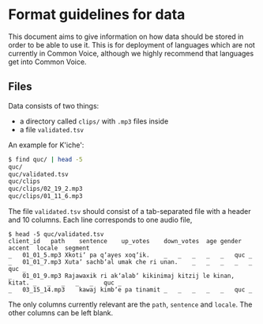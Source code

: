 # Format guidelines for data

This document aims to give information on how data should be stored in order
to be able to use it. This is for deployment of languages which are not currently
in Common Voice, although we highly recommend that languages get into Common Voice.

## Files

Data consists of two things:

- a directory called `clips/` with `.mp3` files inside
- a file `validated.tsv`

An example for K'iche':

```bash
$ find quc/ | head -5
quc/
quc/validated.tsv
quc/clips
quc/clips/02_19_2.mp3
quc/clips/01_11_6.mp3
```

The file `validated.tsv` should consist of a tab-separated file with a header and 10 columns.
Each line corresponds to one audio file,

```
$ head -5 quc/validated.tsv
client_id	path	sentence	up_votes	down_votes	age	gender	accent	locale	segment
_	01_01_5.mp3	Xkotiʼ pa qʼayes xoqʼik.	_	_	_	_	_	quc	_
_	01_01_7.mp3	Xutaʼ sachbʼal umak che ri unan.	_	_	_	_	_	quc	_
_	01_01_9.mp3	Rajawaxik ri akʼalabʼ kikinimaj kitzij le kinan, kitat.	_	_	_	_	_	quc	_
_	03_15_14.mp3	kawaj kimbʼe pa tinamit	_	_	_	_	_	quc	_
```

The only columns currently relevant are the `path`, `sentence` and `locale`. The other columns can be left blank.

